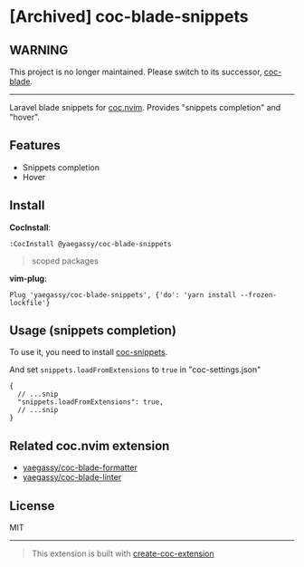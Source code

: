# [Archived] coc-blade-snippets

## WARNING

This project is no longer maintained. Please switch to its successor, [coc-blade](https://github.com/yaegassy/coc-blade).

---

Laravel blade snippets for [coc.nvim](https://github.com/neoclide/coc.nvim). Provides "snippets completion" and "hover".

## Features

- Snippets completion
- Hover

## Install

**CocInstall**:

```vim
:CocInstall @yaegassy/coc-blade-snippets
```

> scoped packages

**vim-plug**:

```vim
Plug 'yaegassy/coc-blade-snippets', {'do': 'yarn install --frozen-lockfile'}
```

## Usage (snippets completion)

To use it, you need to install [coc-snippets](https://github.com/neoclide/coc-snippets).

And set `snippets.loadFromExtensions` to `true` in "coc-settings.json"

```jsonc
{
  // ...snip
  "snippets.loadFromExtensions": true,
  // ...snip
}
```

## Related coc.nvim extension

- [yaegassy/coc-blade-formatter](https://github.com/yaegassy/coc-blade-formatter)
- [yaegassy/coc-blade-linter](https://github.com/yaegassy/coc-blade-linter)

## License

MIT

---

> This extension is built with [create-coc-extension](https://github.com/fannheyward/create-coc-extension)
